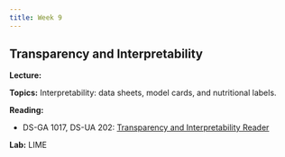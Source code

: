 ```yaml
---
title: Week 9
---
```


## Transparency and Interpretability

**Lecture:** 

**Topics:**  Interpretability: data sheets, model cards, and nutritional labels.

**Reading:**

* DS-GA 1017, DS-UA 202: [Transparency and Interpretability Reader](../../../assets/transparency_reader_2024.pdf)

**Lab:** LIME

<!-- * DS-UA 202: [Colab Notebook](https://colab.research.google.com/drive/1iFknQx341nMZ63dnrBwwIoeIR_n0UOrR?usp=sharing) -->
<!-- * DS-GA 1017: [Colab Notebook](https://colab.research.google.com/drive/11aEWEwpOfywZH_AD1qr3p1Crd_YEnSiB?usp=sharing) -->


